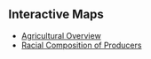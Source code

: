 ## Interactive Maps

- [Agricultural Overview](http://mgordon132.github.io/MA_Ag_Maps/MapTotals_plotly.html)
- [Racial Composition of Producers](http://mgordon132.github.io/MA_Ag_Maps/MA_Race_plotly4.html)
